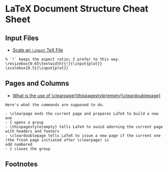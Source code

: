 # LaTeX Document Structure Cheat Sheet

## Input Files

- [Scale an `\input` TeX File](https://tex.stackexchange.com/a/98142/23098)

```
% `!` keeps the aspect ratio; I prefer to this way.
\resizebox{0.65\textwidth}{!}{\input{plot}} 
\scalebox{0.5}{\input{plot}}
```

## Pages and Columns
- [What is the use of \clearpage{\thispagestyle{empty}\cleardoublepage}](https://tex.stackexchange.com/q/360739/23098)

```
Here's what the commands are supposed to do.

- \clearpage ends the current page and prepares LaTeX to build a new one
- { opens a group
- \thispagestyle{empty} tells LaTeX to avoid adorning the current page with headers and footers
- \cleardoublepage tells LaTeX to issue a new page if the current one (the fresh page initiated after \clearpage) is 
odd numbered
- } closes the group
```

## Footnotes


